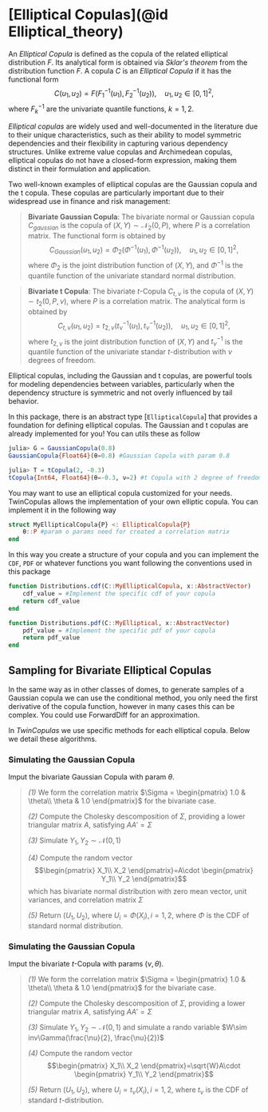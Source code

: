 # [Elliptical Copulas](@id Elliptical_theory)

An *Elliptical Copula* is defined as the copula of the related elliptical distribution $F$. Its analytical form is obtained via *Sklar's theorem* from the distribution function $F$. A copula $C$ is an *Elliptical Copula* if it has the functional form
$$C(u_1, u_2) = F(F_1^{-1}(u_1), F_2^{-1}(u_2)), \quad u_1, u_2 \in [0, 1]^2,$$
where $F_k^{-1}$ are the univariate quantile functions, $k=1,2$.

*Elliptical copulas* are widely used and well-documented in the literature due to their unique characteristics, such as their ability to model symmetric dependencies and their flexibility in capturing various dependency structures. Unlike extreme value copulas and Archimedean copulas, elliptical copulas do not have a closed-form expression, making them distinct in their formulation and application.

Two well-known examples of elliptical copulas are the Gaussian copula and the t copula. These copulas are particularly important due to their widespread use in finance and risk management:

> **Bivariate Gaussian Copula**: The bivariate normal or Gaussian copula $C_{gaussian}$ is the copula of $(X, Y) \sim \mathcal{N}_2(0, P),$ where $P$ is a correlation matrix. The functional form is obtained by $$C_{Gaussian}(u_1,u_2)=\Phi_2(\Phi^{-1}(u_1),\Phi^{-1}(u_2)), \quad u_1,u_2 \in [0,1]^2,$$ where $\Phi_2$ is the joint distribution function of $(X,Y),$ and $\Phi^{-1}$ is the quantile function of the univariate standard normal distribution.

> **Bivariate t Copula**: The bivariate $t$-Copula $C_{t,\nu}$ is the copula of $(X,Y)\sim t_2(0,P,\nu),$ where $P$ is a correlation matrix. The analytical form is obtained by $$C_{t,\nu}(u_1,u_2)=t_{2,\nu}(t_{\nu}^{-1}(u_1),t_{\nu}^{-1}(u_2)), \quad u_1,u_2 \in [0,1]^2,$$ where $t_{2,\nu}$ is the joint distribution function of $(X,Y)$ and $t_{\nu}^{-1}$ is the quantile function of the univariate standar $t$-distribution with $\nu$ degrees of freedom.

Elliptical copulas, including the Gaussian and t copulas, are powerful tools for modeling dependencies between variables, particularly when the dependency structure is symmetric and not overly influenced by tail behavior.

In this package, there is an abstract type [`EllipticalCopula`] that provides a foundation for defining elliptical copulas. The Gaussian and t copulas are already implemented for you! You can utils these as follow

```Julia
julia> G = GaussianCopula(0.8)
GaussianCopula{Float64}(θ=0.8) #Gaussian Copula with param 0.8

julia> T = tCopula(2, -0.3)
tCopula{Int64, Float64}(θ=-0.3, ν=2) #t Copula with 2 degree of freedom and param -0.3
```

You may want to use an elliptical copula customized for your needs. TwinCopulas allows the implementation of your own elliptic copula. You can implement it in the following way

```julia
struct MyEllipticalCopula{P} <: EllipticalCopula{P}
    θ::P #param o params need for created a correlation matrix
end
```

In this way you create a structure of your copula and you can implement the `CDF`, `PDF` or whatever functions you want following the conventions used in this package

```Julia
function Distributions.cdf(C::MyEllipticalCopula, x::AbstractVector)
    cdf_value = #Implement the specific cdf of your copula
    return cdf_value
end

function Distributions.pdf(C::MyElliptical, x::AbstractVector)
    pdf_value = #Implement the specific pdf of your copula
    return pdf_value
end
```

## Sampling for Bivariate Elliptical Copulas

In the same way as in other classes of domes, to generate samples of a Gaussian copula we can use the conditional method, you only need the first derivative of the copula function, however in many cases this can be complex. You could use ForwardDiff for an approximation.

In *TwinCopulas* we use specific methods for each elliptical copula. Below we detail these algorithms.

### Simulating the Gaussian Copula

Imput the bivariate Gaussian Copula with param $\theta$.

> *(1)* We form the correlation matrix $\Sigma = \begin{pmatrix}
1.0 & \theta\\ 
\theta & 1.0
\end{pmatrix}$ for the bivariate case.
>
> *(2)* Compute the Cholesky descomposition of $\Sigma,$ providing a lower triangular matrix $A,$ satisfying $AA'=\Sigma$
>
> *(3)* Simulate $Y_1, Y_2 \sim \mathcal{N}(0,1)$
>
> *(4)* Compute the random vector $$\begin{pmatrix}
X_1\\ 
X_2
\end{pmatrix}=A\cdot \begin{pmatrix}
Y_1\\ 
Y_2
\end{pmatrix}$$
>which has bivariate normal distribution with zero mean vector, unit variances, and correlation matrix $\Sigma$
>
> *(5)* Return $(U_1, U_2),$ where $U_i=\Phi(X_i), i=1,2,$ where  $\Phi$ is the CDF of standard normal distribution.

### Simulating the Gaussian Copula

Imput the bivariate $t$-Copula with params $(\nu,\theta)$.

> *(1)* We form the correlation matrix $\Sigma = \begin{pmatrix}
1.0 & \theta\\ 
\theta & 1.0
\end{pmatrix}$ for the bivariate case.
>
> *(2)* Compute the Cholesky descomposition of $\Sigma,$ providing a lower triangular matrix $A,$ satisfying $AA'=\Sigma$
>
> *(3)* Simulate $Y_1, Y_2 \sim \mathcal{N}(0,1)$ and simulate a rando variable $W\sim inv\Gamma(\frac{\nu}{2}, \frac{\nu}{2})$
>
> *(4)* Compute the random vector $$\begin{pmatrix}
X_1\\ 
X_2
\end{pmatrix}=\sqrt{W}A\cdot \begin{pmatrix}
Y_1\\ 
Y_2
\end{pmatrix}$$
>
> *(5)* Return $(U_1, U_2),$ where $U_i=t_{\nu}(X_i), i=1,2,$ where  $t_{\nu}$ is the CDF of standard $t$-distribution.